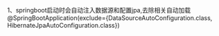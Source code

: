 1、springboot启动时会自动注入数据源和配置jpa,去除相关自动加载
@SpringBootApplication(exclude={DataSourceAutoConfiguration.class, HibernateJpaAutoConfiguration.class})